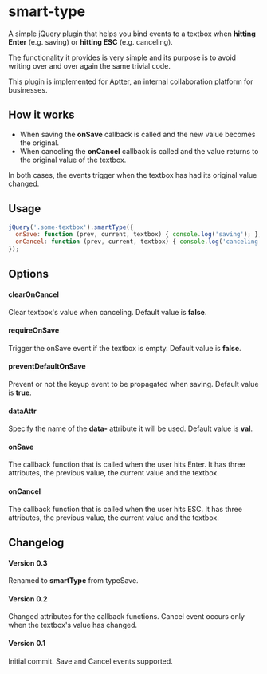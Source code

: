 # smart-type
A simple jQuery plugin that helps you bind events to a textbox when **hitting Enter** (e.g. saving) or **hitting ESC** (e.g. canceling).

The functionality it provides is very simple and its purpose is to avoid writing over and over again the same trivial code.

This plugin is implemented for [Aptter](http://aptter.com/), an internal collaboration platform for businesses.

## How it works

- When saving the **onSave** callback is called and the new value becomes the original.
- When canceling  the **onCancel** callback is called and the value returns to the original value of the textbox.

In both cases, the events trigger when the textbox has had its original value changed.

## Usage
```js
jQuery('.some-textbox').smartType({
  onSave: function (prev, current, textbox) { console.log('saving'); },
  onCancel: function (prev, current, textbox) { console.log('canceling'); }
});
```

## Options

#### clearOnCancel
Clear textbox's value when canceling. Default value is **false**.

#### requireOnSave
Trigger the onSave event if the textbox is empty. Default value is **false**.

#### preventDefaultOnSave
Prevent or not the keyup event to be propagated when saving. Default value is **true**.

#### dataAttr
Specify the name of the **data-** attribute it will be used. Default value is **val**.

#### onSave
The callback function that is called when the user hits Enter. It has three attributes, the previous value, the current value and the textbox.

#### onCancel
The callback function that is called when the user hits ESC. It has three attributes, the previous value, the current value and the textbox.

## Changelog

#### Version 0.3
Renamed to **smartType** from typeSave.

#### Version 0.2
Changed attributes for the callback functions.
Cancel event occurs only when the textbox's value has changed.

#### Version 0.1
Initial commit.
Save and Cancel events supported.